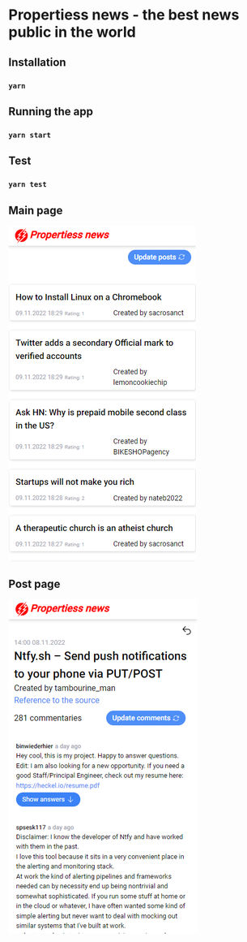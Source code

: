 # Propertiess news - the best news public in the world

## Installation

### `yarn`

## Running the app

### `yarn start`

## Test

### `yarn test`


## Main page

<img src='./readme/screen1.png' />

## Post page

<img src='./readme/screen2.png' />
